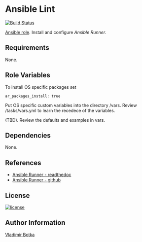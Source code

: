 Ansible Lint
============

[![Build Status](https://travis-ci.org/vbotka/ansible-ansible_runner.svg?branch=master)](https://travis-ci.org/vbotka/ansible-ansible_runner)

[Ansible role](https://galaxy.ansible.com/vbotka/ansible_runner/). Install and configure *Ansible Runner*.


Requirements
------------

None.


Role Variables
--------------

To install OS specific packages set

```
ar_packages_install: true
```

Put OS specific custom variables into the directory /vars. Review /tasks/vars.yml to learn the recedece of the variables.

(TBD). Review the defaults and examples in vars.


Dependencies
------------

None.


References
----------

- [Ansible Runner - readthedoc](https://ansible-runner.readthedocs.io/en/latest/)
- [Ansible Runner - github](https://github.com/ansible/ansible-runner/)


License
-------

[![license](https://img.shields.io/badge/license-BSD-red.svg)](https://www.freebsd.org/doc/en/articles/bsdl-gpl/article.html)



Author Information
------------------

[Vladimir Botka](https://botka.link)
